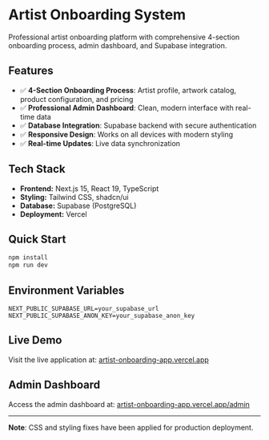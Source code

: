# Artist Onboarding System

Professional artist onboarding platform with comprehensive 4-section onboarding process, admin dashboard, and Supabase integration.

## Features

- ✅ **4-Section Onboarding Process**: Artist profile, artwork catalog, product configuration, and pricing
- ✅ **Professional Admin Dashboard**: Clean, modern interface with real-time data
- ✅ **Database Integration**: Supabase backend with secure authentication
- ✅ **Responsive Design**: Works on all devices with modern styling
- ✅ **Real-time Updates**: Live data synchronization

## Tech Stack

- **Frontend:** Next.js 15, React 19, TypeScript
- **Styling:** Tailwind CSS, shadcn/ui
- **Database:** Supabase (PostgreSQL)
- **Deployment:** Vercel

## Quick Start

```bash
npm install
npm run dev
```

## Environment Variables

```
NEXT_PUBLIC_SUPABASE_URL=your_supabase_url
NEXT_PUBLIC_SUPABASE_ANON_KEY=your_supabase_anon_key
```

## Live Demo

Visit the live application at: [artist-onboarding-app.vercel.app](https://artist-onboarding-app.vercel.app/)

## Admin Dashboard

Access the admin dashboard at: [artist-onboarding-app.vercel.app/admin](https://artist-onboarding-app.vercel.app/admin)

---

**Note**: CSS and styling fixes have been applied for production deployment.
